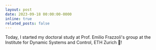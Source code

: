 ```yaml
---
layout: post
date: 2023-09-18 00:00:00-0000
inline: true
related_posts: false
---
```


Today, I started my doctoral study at Prof. Emilio Frazzoli's group at the Institute for Dynamic Systems and Control, ETH Zurich 🎉!
